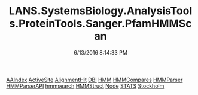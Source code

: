 ﻿---
title: LANS.SystemsBiology.AnalysisTools.ProteinTools.Sanger.PfamHMMScan
date: 6/13/2016 8:14:33 PM
---

[AAIndex](T-LANS.SystemsBiology.AnalysisTools.ProteinTools.Sanger.PfamHMMScan.AAIndex.html)
[ActiveSite](T-LANS.SystemsBiology.AnalysisTools.ProteinTools.Sanger.PfamHMMScan.ActiveSite.html)
[AlignmentHit](T-LANS.SystemsBiology.AnalysisTools.ProteinTools.Sanger.PfamHMMScan.AlignmentHit.html)
[DBI](T-LANS.SystemsBiology.AnalysisTools.ProteinTools.Sanger.PfamHMMScan.DBI.html)
[HMM](T-LANS.SystemsBiology.AnalysisTools.ProteinTools.Sanger.PfamHMMScan.HMM.html)
[HMMCompares](T-LANS.SystemsBiology.AnalysisTools.ProteinTools.Sanger.PfamHMMScan.HMMCompares.html)
[HMMParser](T-LANS.SystemsBiology.AnalysisTools.ProteinTools.Sanger.PfamHMMScan.HMMParser.html)
[HMMParserAPI](T-LANS.SystemsBiology.AnalysisTools.ProteinTools.Sanger.PfamHMMScan.HMMParserAPI.html)
[hmmsearch](T-LANS.SystemsBiology.AnalysisTools.ProteinTools.Sanger.PfamHMMScan.hmmsearch.html)
[HMMStruct](T-LANS.SystemsBiology.AnalysisTools.ProteinTools.Sanger.PfamHMMScan.HMMStruct.html)
[Node](T-LANS.SystemsBiology.AnalysisTools.ProteinTools.Sanger.PfamHMMScan.Node.html)
[STATS](T-LANS.SystemsBiology.AnalysisTools.ProteinTools.Sanger.PfamHMMScan.STATS.html)
[Stockholm](T-LANS.SystemsBiology.AnalysisTools.ProteinTools.Sanger.PfamHMMScan.Stockholm.html)
